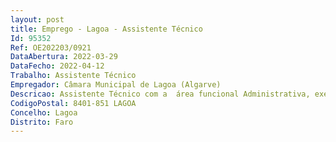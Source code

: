 ```yaml
--- 
layout: post
title: Emprego - Lagoa - Assistente Técnico
Id: 95352
Ref: OE202203/0921
DataAbertura: 2022-03-29
DataFecho: 2022-04-12
Trabalho: Assistente Técnico
Empregador: Câmara Municipal de Lagoa (Algarve)
Descricao: Assistente Técnico com a  área funcional Administrativa, exerce funções de natureza executiva, de aplicação de métodos e processos, com base em diretivas bem definidas e instruções gerais, de grau médio de atividade, emanadas dos dirigentes e chefias, de expediente, arquivo, contabilidade e tesouraria, tendo em vista assegurar o bom funcionamento dos serviços  Recolhe, trata, examina, confere e procede à escrituração de dados relativos a transações financeiras e contabilísticas, podendo assegurar a movimentação de fundo de maneio  ou podendo manusear ou ter à sua guarda, nas áreas de tesouraria ou cobrança, valores, numerário, títulos ou documentos, sendo por eles responsáveis  Executa reconciliações bancárias  Apoia serviços e processamento de despesas e receitas  Participa, quando for caso disso, em operações de lançamento, liquidação e cobrança de impostos, taxas e outros rendimentos municipais  Zela pelos meios logísticos necessários ao bom funcionamento do serviço.
CodigoPostal: 8401-851 LAGOA
Concelho: Lagoa
Distrito: Faro
--- 
```

